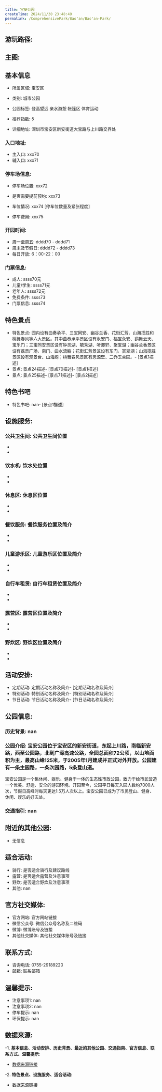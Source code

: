 ```yaml
---
title: 宝安公园
createTime: 2024/11/30 23:48:40
permalink: /ComprehensivePark/Bao'an/Bao'an-Park/
---
```


## 游玩路径:
<ImageCard
image="https://cgj.sz.gov.cn/attachment/1/1333/1333994/10774798.jpg"
title= "宝安公园"
description= "园内设有曲奏承平、三宝同安、幽谷兰香、花街汇芳、山海揽胜和桃舞春风等六大景区。其"
date="2024/11/30"
href="/"
author="深圳公园"
/>

## 主图:
<ImageCard
image="https://cgj.sz.gov.cn/img/4/4005/4005769/10774798.jpg"
title= "宝安公园"
description= "宝安公园位于宝安区的新安街道，东起上川路，南临新安路，西至公园路，北到广深高速公路，全园总面积72公顷，以山地面积为主，最高山峰125米，于2005年1月建成并"
date="2024/11/30"
href="/"
author="深圳公园"
/>

## 基本信息

- 所属区域: 宝安区

- 类别: 城市公园

- 公园标签: 登高望远 亲水游憩 帐篷区 体育运动

- 推荐指数: 5

- 详细地址: 深圳市宝安区新安街道大宝路与上川路交界处

### 入口地址:
- 主入口: xxx70
- 辅入口: xxx71
### 停车场信息:
- 停车场位置: xxx72

- 是否需要提前预约: xxx73

- 车位情况: xxx74 [停车位数量及紧张程度]

- 停车费用: xxx75

### 开园时间:
- 周一至周五: dddd70 - dddd71
- 周末及节假日: dddd72 - dddd73
- 每日开放: 6：00-22：00

### 门票信息:
- 成人: ssss70元
- 儿童/学生: ssss71元
- 老年人: ssss72元
- 免费条件: ssss73
- 门票信息: ssss74
## 特色景点
- 特色景点: 园内设有曲奏承平、三宝同安、幽谷兰香、花街汇芳、山海揽胜和桃舞春风等六大景区。其中曲奏承平景区设有永安门、福宝永安、鹞舞云天、宝乐门；三宝同安景区设有钟灵湖、毓秀湖、听瀑轩、聚宝湖；幽谷兰香景区设有荔景广场、南门、曲水流觞；花街汇芳景区设有东门、赏翠湖；山海揽胜景区设有观景台、山海阁；桃舞春风景区有思源壁、二乔玉兰园。- [景点1描述]
- 景点: 景点24描述- [景点70描述]- [景点1描述]
- 景点: 景点25描述- [景点71描述]- [景点2描述]
## 特色书吧
- 特色书吧: nan- [景点1描述]
## 设施服务:
### 公共卫生间: 公共卫生间位置
- 
- 
### 饮水机: 饮水处位置
- 
- 
### 休息区: 休息区位置
- 
- 
### 餐饮服务: 餐饮服务位置及简介
- 
- 
### 儿童游乐区: 儿童游乐区位置及简介
- 
- 
### 自行车租赁: 自行车租赁位置及简介
- 
- 
### 露营区: 露营区位置及简介
- 
- 
### 野炊区: 野炊区位置及简介

- 
- 
## 活动安排:
- 定期活动: 定期活动名称及简介- [定期活动名称及简介]
- 特别活动: 特别活动名称及简介- [特别活动名称及简介]
- 节日活动: 节日活动名称及简介- [节日活动名称及简介]
## 公园信息:
### 历史背景: nan
### 公园介绍: 宝安公园位于宝安区的新安街道，东起上川路，南临新安路，西至公园路，北到广深高速公路，全园总面积72公顷，以山地面积为主，最高山峰125米，于2005年1月建成并正式对外开放。公园建有一条主园路，一条次园路，5条登山道。
宝安公园是一个集休闲、娱乐、健身于一体的生态性市政公园，致力于给市民营造一个优美、舒适、安全的游园环境。开园至今，公园平日每天入园人数约7000人次，节假日高峰时每天更达1.5万人次以上。宝安公园已成为了市民登山、健身、休闲、娱乐的好去处。
### 交通指引: nan

## 附近的其他公园:
- 无信息

## 适合活动:
- 骑行: 是否适合骑行及建议路线
- 露营: 是否适合露营及注意事项
- 野炊: 是否适合野炊及注意事项
- 其他: nan

## 官方社交媒体:
- 官方网站: 官方网站链接
- 微信公众号: 微信公众号名称及二维码
- 微博: 微博账号及链接
- 其他社交媒体: 其他社交媒体账号及链接

## 联系方式:
- 咨询电话: 0755-29189220
- 邮箱: 联系邮箱

## 温馨提示:
- 注意事项1: nan
- 注意事项2: nan
- 停车提示: nan
- 环保提示: nan

## 数据来源:
-1. **基本信息、活动安排、历史背景、最近的其他公园、交通指南、官方信息、联系方式、温馨提示**:
- [数据来源链接](https://cgj.sz.gov.cn/xsmh/gysz/csgy/content/post_10774798.html)

-2. **特色景点、设施服务、适合活动**:
- [数据来源链接](https://cgj.sz.gov.cn/xsmh/gysz/csgy/content/post_10774798.html)

